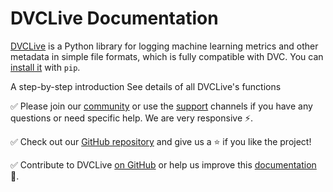 # DVCLive Documentation

[DVCLive](https://github.com/iterative/dvclive) is a Python library for logging
machine learning metrics and other metadata in simple file formats, which is
fully compatible with DVC. You can
[install it](https://github.com/iterative/dvclive#installation) with `pip`.

<cards>

  <card href="/doc/dvclive/get-started" heading="Get Started">
    A step-by-step introduction
  </card>

  <card href="/doc/dvclive/api-reference" heading="API Reference">
    See details of all DVCLive's functions
  </card>

</cards>

✅ Please join our [community](/community) or use the [support](/support)
channels if you have any questions or need specific help. We are very responsive
⚡.

✅ Check out our [GitHub repository](https://github.com/iterative/dvclive) and
give us a ⭐ if you like the project!

✅ Contribute to DVCLive [on GitHub](https://github.com/iterative/dvclive) or
help us improve this [documentation](https://github.com/iterative/dvc.org) 🙏.
